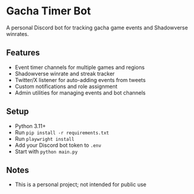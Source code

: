 # Gacha Timer Bot

A personal Discord bot for tracking gacha game events and Shadowverse winrates.

## Features

- Event timer channels for multiple games and regions
- Shadowverse winrate and streak tracker
- Twitter/X listener for auto-adding events from tweets
- Custom notifications and role assignment
- Admin utilities for managing events and bot channels

## Setup

- Python 3.11+
- Run `pip install -r requirements.txt`
- Run `playwright install`
- Add your Discord bot token to `.env`
- Start with `python main.py`

## Notes

- This is a personal project; not intended for public use
